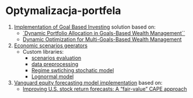 # Optymalizacja-portfela

1. [Implementation of Goal Based Investing](model) solution based on:
   - [`Dynamic Portfolio Allocation in Goals-Based Wealth Management``](https://papers.ssrn.com/sol3/papers.cfm?abstract_id=3211951)
   - [Dynamic Optimization for Multi-Goals-Based Wealth Management](https://papers.ssrn.com/sol3/papers.cfm?abstract_id=3462795) 
2. [Economic scenarios geerators](esg)
   - Custom libraries:
        - [scenarios evaluation](esg/evaluation.py)
        - [data preprocessing](esg/preproccessing.py)
        - [Regime swtiching stochatic model](esg/regime_switching_brownian_motion.py)
        - [Lognormal model](esg/independent_lognormal_model.py)
3. [Vanguard equity forecasting model implementation](esg/vanduard_model.ipynb) based on:
   - [Improving U.S. stock return forecasts: A “fair-value” CAPE approach](https://mebfaber.com/wp-content/uploads/2020/02/Improving-U.S.-Stock-Return-Forecasts.pdf) 



